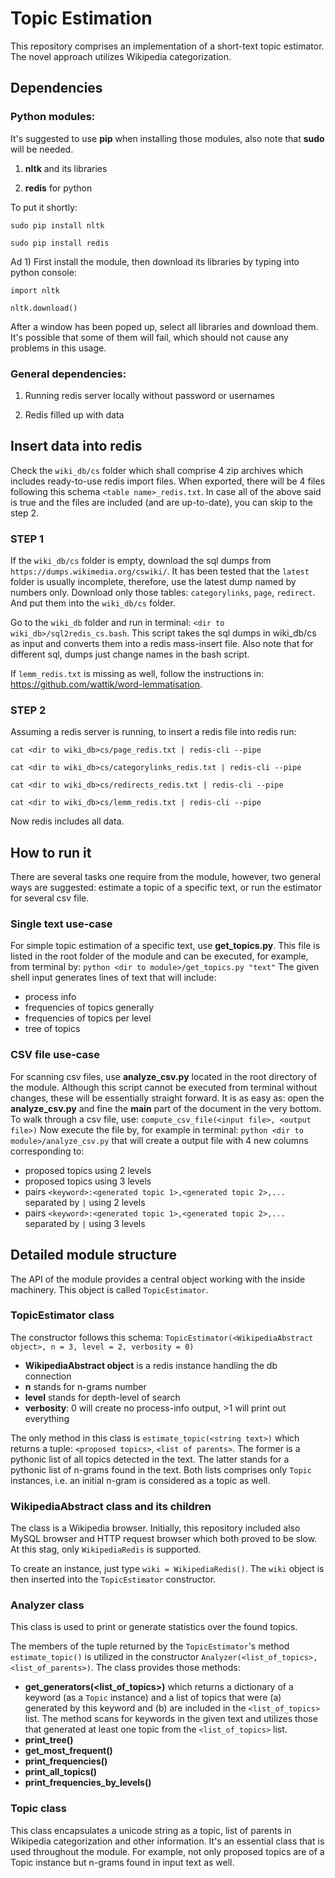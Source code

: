 Topic Estimation
================

This repository comprises an implementation of a short-text topic estimator. The novel approach utilizes Wikipedia categorization.

## Dependencies

### Python modules:

It's suggested to use **pip** when installing those modules, also note that **sudo** will be needed.

1) **nltk** and its libraries

2) **redis** for python

To put it shortly:

`sudo pip install nltk`

`sudo pip install redis`


Ad 1) First install the module, then download its libraries by typing into python console:

`import nltk`

`nltk.download()`

After a window has been poped up, select all libraries and download them. It's possible that some of them will fail, which should not cause any problems in this usage.

### General dependencies:

1) Running redis server locally without password or usernames

2) Redis filled up with data

## Insert data into redis

Check the `wiki_db/cs` folder which shall comprise 4 zip archives which includes ready-to-use redis import files. When exported, there will be 4 files following this schema `<table name>_redis.txt`.
In case all of the above said is true and the files are included (and are up-to-date), you can skip to the step 2.

### STEP 1
If the `wiki_db/cs` folder is empty, download the sql dumps from `https://dumps.wikimedia.org/cswiki/`. It has been tested that the `latest` folder is usually incomplete, therefore, use the latest dump named by numbers only.
Download only those tables: `categorylinks`, `page`, `redirect`. And put them into the `wiki_db/cs` folder.

Go to the `wiki_db` folder and run in terminal: `<dir to wiki_db>/sql2redis_cs.bash`.
This script takes the sql dumps in wiki_db/cs as input and converts them into a redis mass-insert file. Also note that for different sql, dumps just change names in the bash script.

If `lemm_redis.txt` is missing as well, follow the instructions in:  https://github.com/wattik/word-lemmatisation.

### STEP 2

Assuming a redis server is running, to insert a redis file into redis run:

`cat <dir to wiki_db>cs/page_redis.txt | redis-cli --pipe`

`cat <dir to wiki_db>cs/categorylinks_redis.txt | redis-cli --pipe`

`cat <dir to wiki_db>cs/redirects_redis.txt | redis-cli --pipe`

`cat <dir to wiki_db>cs/lemm_redis.txt | redis-cli --pipe`

Now redis includes all data.

## How to run it

There are several tasks one require from the module, however, two general ways are suggested: estimate a topic of a specific text, or run the estimator for several csv file.

### Single text use-case

For simple topic estimation of a specific text, use **get_topics.py**. This file is listed in the root folder of the module and can be executed, for example, from terminal by:
`python <dir to module>/get_topics.py "text"`
The given shell input generates lines of text that will include:
- process info
- frequencies of topics generally
- frequencies of topics per level
- tree of topics

### CSV file use-case

For scanning csv files, use **analyze_csv.py** located in the root directory of the module. Although this script cannot be executed from terminal without changes, these will be essentially straight forward.
It is as easy as: open the **analyze_csv.py** and fine the __main__ part of the document in the very bottom. To walk through a csv file, use:
`compute_csv_file(<input file>, <output file>)`
Now execute the file by, for example in terminal:
`python <dir to module>/analyze_csv.py` that will create a output file with 4 new columns corresponding to:
 - proposed topics using 2 levels
 - proposed topics using 3 levels
 - pairs `<keyword>:<generated topic 1>,<generated topic 2>,...` separated by `|` using 2 levels
 - pairs `<keyword>:<generated topic 1>,<generated topic 2>,...` separated by `|` using 3 levels

## Detailed module structure

The API of the module provides a central object working with the inside machinery. This object is called `TopicEstimator`.

### TopicEstimator class
The constructor follows this schema: `TopicEstimator(<WikipediaAbstract object>, n = 3, level = 2, verbosity = 0)`
- **WikipediaAbstract object** is a redis instance handling the db connection
- **n** stands for n-grams number
- **level** stands for depth-level of search
- **verbosity**: 0 will create no process-info output, >1 will print out everything

The only method in this class is `estimate_topic(<string text>)` which returns a tuple: `<proposed topics>`, `<list of parents>`. The former is a pythonic list of all topics detected in the text.
The latter stands for a pythonic list of n-grams found in the text. Both lists comprises only `Topic` instances, i.e. an initial n-gram is considered as a topic as well.

### WikipediaAbstract class and its children

The class is a Wikipedia browser. Initially, this repository included also MySQL browser and HTTP request browser which both proved to be slow.
At this stag, only `WikipediaRedis` is supported.

To create an instance, just type `wiki = WikipediaRedis()`. The `wiki` object is then inserted into the `TopicEstimator` constructor.

### Analyzer class

This class is used to print or generate statistics over the found topics.

The members of the tuple returned by the `TopicEstimator`'s method `estimate_topic()` is utilized in the constructor `Analyzer(<list_of_topics>, <list_of_parents>)`. The class provides those methods:

- **get_generators(<list_of_topics>)** which returns a dictionary of a keyword (as a `Topic` instance) and a list of topics that were (a) generated by this keyword and (b) are included in the `<list_of_topics>` list. The method scans for keywords in the given text and utilizes those that generated at least one topic from the `<list_of_topics>` list.
- **print_tree()**
- **get_most_frequent()**
- **print_frequencies()**
- **print_all_topics()**
- **print_frequencies_by_levels()**

### Topic class

This class encapsulates a unicode string as a topic, list of parents in Wikipedia categorization and other information. It's an essential class that is used throughout the module. For example, not only proposed topics are of a Topic instance but n-grams found in input text as well.
